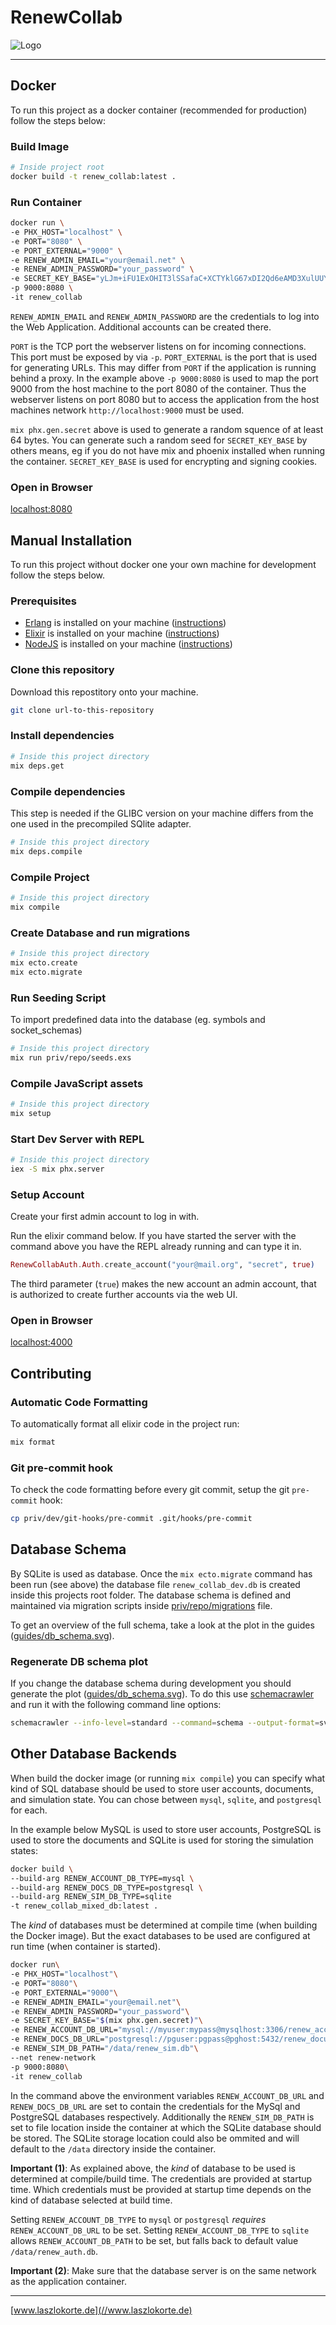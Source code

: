 # RenewCollab

![Logo](./guides/images/logo.png)

---

## Docker

To run this project as a docker container (recommended for production) follow the steps below:

### Build Image

```sh
# Inside project root
docker build -t renew_collab:latest .
```

### Run Container

```sh 
docker run \
-e PHX_HOST="localhost" \
-e PORT="8080" \
-e PORT_EXTERNAL="9000" \
-e RENEW_ADMIN_EMAIL="your@email.net" \
-e RENEW_ADMIN_PASSWORD="your_password" \
-e SECRET_KEY_BASE="yLJm+iFU1ExOHIT3lSSafaC+XCTYklG67xDI2Qd6eAMD3XulUUYfg181Jci8idqN" \
-p 9000:8080 \
-it renew_collab
```

`RENEW_ADMIN_EMAIL` and `RENEW_ADMIN_PASSWORD` are the credentials to log into the Web Application.
Additional accounts can be created there.

`PORT` is the TCP port the webserver listens on for incoming connections. This port must be exposed by via `-p`. 
`PORT_EXTERNAL` is the port that is used for generating URLs. This may differ from `PORT` if the application is running behind a proxy. In the example above `-p 9000:8080` is used to map the port 9000 from the host machine to the port 8080 of the container. Thus the webserver listens on port 8080 but to access the application from the host machines network `http://localhost:9000` must be used. 

`mix phx.gen.secret` above is used to generate a random squence of at least 64 bytes. You can generate such a random seed for `SECRET_KEY_BASE` by others means, eg if you do not have mix and phoenix installed when running the container. `SECRET_KEY_BASE` is used for encrypting and signing cookies.



### Open in Browser

[localhost:8080](http://localhost:8080)

## Manual Installation

To run this project without docker one your own machine for development follow the steps below.

### Prerequisites

* [Erlang](https://www.erlang.org/) is installed on your machine ([instructions](https://www.erlang.org/downloads))
* [Elixir](https://elixir-lang.org/) is installed on your machine ([instructions](https://elixir-lang.org/install.html))
* [NodeJS](https://nodejs.org/en) is installed on your machine ([instructions](https://nodejs.org/en/download/prebuilt-installer))

### Clone this repository

Download this repostitory onto your machine.

```sh
git clone url-to-this-repository
```

### Install dependencies

```sh
# Inside this project directory
mix deps.get
``` 

### Compile dependencies 

This step is needed if the GLIBC version on your machine differs from the one used in the precompiled SQlite adapter.

```sh
# Inside this project directory
mix deps.compile
``` 

### Compile Project

```sh
# Inside this project directory
mix compile
``` 

### Create Database and run migrations

```sh
# Inside this project directory
mix ecto.create
mix ecto.migrate
```

### Run Seeding Script

To import predefined data into the database (eg. symbols and socket_schemas)

```sh
# Inside this project directory
mix run priv/repo/seeds.exs
```

### Compile JavaScript assets

```sh
# Inside this project directory
mix setup
```

### Start Dev Server with REPL

```sh
# Inside this project directory
iex -S mix phx.server
```

### Setup Account

Create your first admin account to log in with.

Run the elixir command below. If you have started the server with the command above you have the REPL already running and can type it in.

```ex
RenewCollabAuth.Auth.create_account("your@mail.org", "secret", true)
```

The third parameter (`true`) makes the new account an admin account, that is authorized to create further accounts via the web UI.

### Open in Browser

[localhost:4000](http://localhost:4000)

## Contributing

### Automatic Code Formatting

To automatically format all elixir code in the project run:

```sh
mix format
```

### Git pre-commit hook

To check the code formatting before every git commit, setup the git `pre-commit` hook:

```sh
cp priv/dev/git-hooks/pre-commit .git/hooks/pre-commit
```

## Database Schema

By SQLite is used as database. Once the `mix ecto.migrate` command has been run (see above) the database file `renew_collab_dev.db` is created inside this projects root folder. The database schema is defined and maintained via migration scripts inside [priv/repo/migrations](./priv/repo/migrations) file.

To get an overview of the full schema, take a look at the plot in the guides ([guides/db_schema.svg](./guides/db_schema.svg)).

### Regenerate DB schema plot

If you change the database schema during development you should generate the plot ([guides/db_schema.svg](./guides/db_schema.svg)). To do this use [schemacrawler](https://www.schemacrawler.com) and run it with the following command line options:

```sh
schemacrawler --info-level=standard --command=schema --output-format=svg --portable-names --server sqlite --database ./renew_collab_dev.db --output-file=guides/db_schema.svg
```

## Other Database Backends

When build the docker image (or running `mix compile`) you can specify what kind of SQL database should be used to store user accounts, documents, and simulation state. You can chose between `mysql`, `sqlite`, and `postgresql` for each.

In the example below MySQL is used to store user accounts, PostgreSQL is used to store the documents and SQLite is used for storing the simulation states:

```sh
docker build \
--build-arg RENEW_ACCOUNT_DB_TYPE=mysql \
--build-arg RENEW_DOCS_DB_TYPE=postgresql \
--build-arg RENEW_SIM_DB_TYPE=sqlite 
-t renew_collab_mixed_db:latest .
```

The *kind* of databases must be determined at compile time (when building the Docker image). But the exact databases to be used are configured at run time (when container is started).

```sh 
docker run\
-e PHX_HOST="localhost"\
-e PORT="8080"\
-e PORT_EXTERNAL="9000"\
-e RENEW_ADMIN_EMAIL="your@email.net"\
-e RENEW_ADMIN_PASSWORD="your_password"\
-e SECRET_KEY_BASE="$(mix phx.gen.secret)"\
-e RENEW_ACCOUNT_DB_URL="mysql://myuser:mypass@mysqlhost:3306/renew_accounts"\
-e RENEW_DOCS_DB_URL="postgresql://pguser:pgpass@pghost:5432/renew_documents"\
-e RENEW_SIM_DB_PATH="/data/renew_sim.db"\
--net renew-network
-p 9000:8080\
-it renew_collab
```

In the command above the environment variables `RENEW_ACCOUNT_DB_URL` and `RENEW_DOCS_DB_URL` are set to contain the credentials for the MySql and PostgreSQL databases respectively. Additionally the `RENEW_SIM_DB_PATH` is set to file location inside the container at which the SQLite database should be stored. The SQLite storage location could also be ommited and will default to the `/data` directory inside the container.

**Important (1)**: As explained above, the *kind* of database to be used is determined at compile/build time. The credentials are provided at startup time. Which credentials must be provided at startup time depends on the kind of database selected at build time.

Setting `RENEW_ACCOUNT_DB_TYPE` to `mysql` or `postgresql` *requires* `RENEW_ACCOUNT_DB_URL` to be set.
Setting `RENEW_ACCOUNT_DB_TYPE` to `sqlite` allows `RENEW_ACCOUNT_DB_PATH` to be set, but falls back to default value `/data/renew_auth.db`.

**Important (2)**: Make sure that the database server is on the same network as the application container.

---

[www.laszlokorte.de](//www.laszlokorte.de)